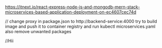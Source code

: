 
https://itnext.io/react-express-node-js-and-mongodb-mern-stack-microservices-based-application-deployment-on-ec4607cec74d

// change proxy in package.json to http://backend-service:4000
try to build image and push it to container registry and run kubectl microservices.yaml
also remove unwanted packages


//Hii